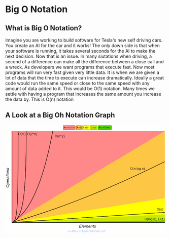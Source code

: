 # Big O Notation
## What is Big O Notation?
Imagine you are working to build software for Tesla's new self driving cars. You create an AI for the car and it works! The only down side is that when your software is running, it takes several seconds for the AI to make the next decision. Now that is an issue. In many siutations when driving, a second of a difference can make all the difference between a close call and a wreck. As developers we want programs that execute fast. Now most programs will run very fast given very little data. It is when we are given a lot of data that the time to execute can increase dramatically. 
Ideally a great code would run the same speed or close to the same speed with any amount of data added to it. This would be O(1) notation. Many times we settle with having a program that increases the same amount you increase the data by. This is O(n) notation

## A Look at a Big Oh Notation Graph
![Big Oh Notation Chart](bigochart.gif)

